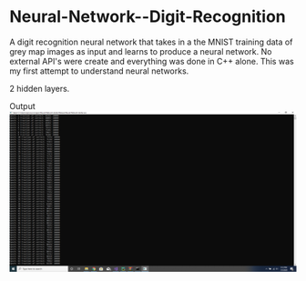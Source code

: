 # Neural-Network--Digit-Recognition
A digit recognition neural network that takes in a the MNIST training data of grey map images as input and  learns to produce a neural network. No external API's were create and everything was done in C++ alone. This was my first attempt to understand neural networks.

2 hidden layers.

Output
![Output Image](output.png)
